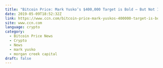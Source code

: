 ```yaml
---
title: "Bitcoin Price: Mark Yusko’s $400,000 Target is Bold – But Not Insane"
date: 2019-05-09T18:52:32Z
link: https://www.ccn.com/bitcoin-price-mark-yuskos-400000-target-is-bold-but-not-insane?utm_medium=RSS&utm_source=news.12bit.vn
site: www.ccn.com
language: crypto
category:
  - Bitcoin Price News
  - Crypto
  - News
  - mark yusko
  - morgan creek capital
draft: false
---
```

